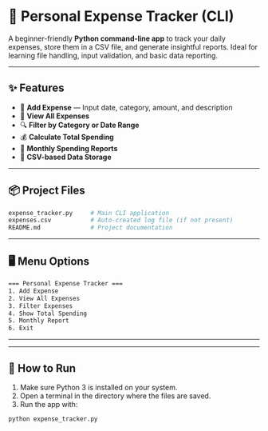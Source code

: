 # 💸 Personal Expense Tracker (CLI)

A beginner-friendly **Python command-line app** to track your daily expenses, store them in a CSV file, and generate insightful reports. Ideal for learning file handling, input validation, and basic data reporting.

---

## ✨ Features

- 📝 **Add Expense** — Input date, category, amount, and description
- 📃 **View All Expenses**
- 🔍 **Filter by Category or Date Range**
- 💰 **Calculate Total Spending**
- 📆 **Monthly Spending Reports**
- 💾 **CSV-based Data Storage**

---

## 📦 Project Files

```bash
expense_tracker.py     # Main CLI application
expenses.csv           # Auto-created log file (if not present)
README.md              # Project documentation
```
---

## 🖥️ Menu Options

```bash
=== Personal Expense Tracker ===
1. Add Expense
2. View All Expenses
3. Filter Expenses
4. Show Total Spending
5. Monthly Report
6. Exit
```
---
---

## 🚀 How to Run

1. Make sure Python 3 is installed on your system.
2. Open a terminal in the directory where the files are saved.
3. Run the app with:

```bash
python expense_tracker.py
```
